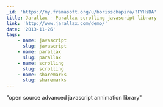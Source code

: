 ```yaml
---
_id: 'https://my.framasoft.org/u/borisschapira/?FYHsBA'
title: Jarallax - Parallax scrolling javascript library
link: 'http://www.jarallax.com/demo/'
date: '2013-11-26'
tags:
    - name: javascript
      slug: javascript
    - name: parallax
      slug: parallax
    - name: scrolling
      slug: scrolling
    - name: sharemarks
      slug: sharemarks
---
```


<div class="markdown"><p>&quot;open source advanced javascript annimation library&quot;
</p></div>
